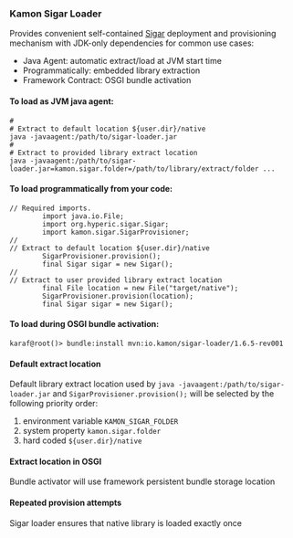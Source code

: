 
### Kamon Sigar Loader

Provides convenient self-contained [Sigar](https://github.com/hyperic/sigar) 
deployment and provisioning mechanism with JDK-only dependencies
for common use cases:
* Java Agent: automatic extract/load at JVM start time
* Programmatically: embedded library extraction
* Framework Contract: OSGI bundle activation

#### To load as JVM java agent:
```
#
# Extract to default location ${user.dir}/native
java -javaagent:/path/to/sigar-loader.jar
#
# Extract to provided library extract location 
java -javaagent:/path/to/sigar-loader.jar=kamon.sigar.folder=/path/to/library/extract/folder ...
```

#### To load programmatically from your code:
```
// Required imports.
		import java.io.File;
		import org.hyperic.sigar.Sigar;
		import kamon.sigar.SigarProvisioner;
//
// Extract to default location ${user.dir}/native 
		SigarProvisioner.provision();
		final Sigar sigar = new Sigar();
//
// Extract to user provided library extract location
		final File location = new File("target/native");
		SigarProvisioner.provision(location);
		final Sigar sigar = new Sigar();
```

#### To load during OSGI bundle activation:
```
karaf@root()> bundle:install mvn:io.kamon/sigar-loader/1.6.5-rev001
```

#### Default extract location

Default library extract location used 
by ```java -javaagent:/path/to/sigar-loader.jar``` 
and ```SigarProvisioner.provision();```
will be selected by the following priority order:
1) environment variable ```KAMON_SIGAR_FOLDER```
2) system property ```kamon.sigar.folder```
3) hard coded ```${user.dir}/native```

#### Extract location in OSGI

Bundle activator will use framework persistent bundle storage location

#### Repeated provision attempts

Sigar loader ensures that native library is loaded exactly once
